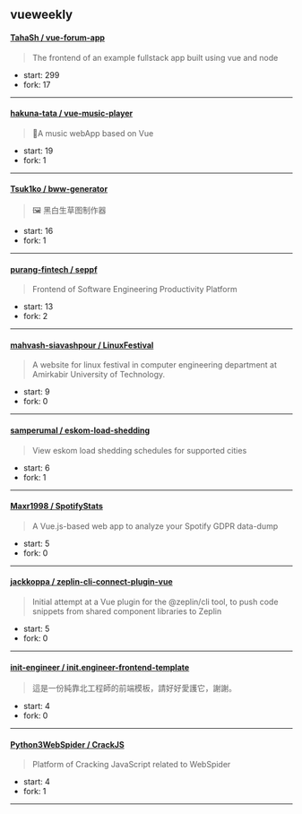 ## vueweekly

#### [TahaSh / vue-forum-app](https://github.com/TahaSh/vue-forum-app)

> The frontend of an example fullstack app built using vue and node

+ start: 299
+ fork: 17

----


#### [hakuna-tata / vue-music-player](https://github.com/hakuna-tata/vue-music-player)

> 🎵A music webApp based on Vue

+ start: 19
+ fork: 1

----


#### [Tsuk1ko / bww-generator](https://github.com/Tsuk1ko/bww-generator)

> 🖼️ 黑白生草图制作器

+ start: 16
+ fork: 1

----


#### [purang-fintech / seppf](https://github.com/purang-fintech/seppf)

> Frontend of Software Engineering Productivity Platform

+ start: 13
+ fork: 2

----


#### [mahvash-siavashpour / LinuxFestival](https://github.com/mahvash-siavashpour/LinuxFestival)

> A website for linux festival in computer engineering department at Amirkabir University of Technology.

+ start: 9
+ fork: 0

----


#### [samperumal / eskom-load-shedding](https://github.com/samperumal/eskom-load-shedding)

> View eskom load shedding schedules for supported cities

+ start: 6
+ fork: 1

----


#### [Maxr1998 / SpotifyStats](https://github.com/Maxr1998/SpotifyStats)

> A Vue.js-based web app to analyze your Spotify GDPR data-dump

+ start: 5
+ fork: 0

----


#### [jackkoppa / zeplin-cli-connect-plugin-vue](https://github.com/jackkoppa/zeplin-cli-connect-plugin-vue)

> Initial attempt at a Vue plugin for the @zeplin/cli tool, to push code snippets from shared component libraries to Zeplin

+ start: 5
+ fork: 0

----


#### [init-engineer / init.engineer-frontend-template](https://github.com/init-engineer/init.engineer-frontend-template)

> 這是一份純靠北工程師的前端模板，請好好愛護它，謝謝。 

+ start: 4
+ fork: 0

----


#### [Python3WebSpider / CrackJS](https://github.com/Python3WebSpider/CrackJS)

> Platform of Cracking JavaScript related to WebSpider

+ start: 4
+ fork: 1

----

